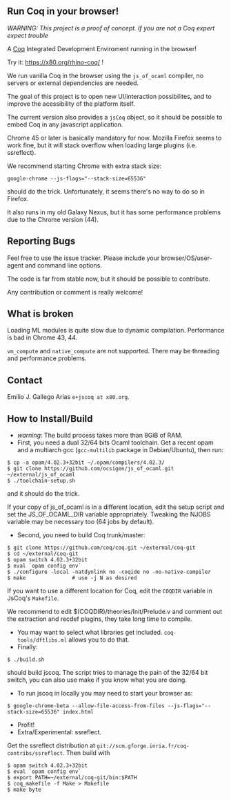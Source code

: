 Run Coq in your browser!
------------------------

*WARNING: This project is a proof of concept. If you are not a Coq
 expert expect trouble*

A [Coq](https://coq.inria.fr) Integrated Development Enviroment
running in the browser!

Try it: <https://x80.org/rhino-coq/> !

We run vanilla Coq in the browser using the `js_of_ocaml` compiler, no
servers or external dependencies are needed.

The goal of this project is to open new UI/interaction possibilites,
and to improve the acessibility of the platform itself.

The current version also provides a `jsCoq` object, so it should be
possible to embed Coq in any javascript application.

Chrome 45 or later is basically mandatory for now. Mozilla Firefox
seems to work fine, but it will stack overflow when loading large
plugins (i.e. ssreflect).

We recommend starting Chrome with extra stack size:

```
google-chrome --js-flags="--stack-size=65536"
```

should do the trick. Unfortunately, it seems there's no way to do so
in Firefox.

It also runs in my old Galaxy Nexus, but it has some performance
problems due to the Chrome version (44).

## Reporting Bugs ##

Feel free to use the issue tracker. Please include your
browser/OS/user-agent and command line options.

The code is far from stable now, but it should be possible to contribute.

Any contribution or comment is really welcome!

## What is broken ##

Loading ML modules is quite slow due to dynamic
compilation. Performance is bad in Chrome 43, 44.

`vm_compute` and `native_compute` are not supported. There may be
threading and performance problems.

## Contact ##

Emilio J. Gallego Arias `e+jscoq at x80.org`.

## How to Install/Build ##

* _warning_: The build process takes more than 8GiB of RAM.
* First, you need a dual 32/64 bits Ocaml toolchain. Get a
  recent opam and a multiarch gcc (`gcc-multilib` package in
  Debian/Ubuntu), then run:
````
$ cp -a opam/4.02.3+32bit ~/.opam/compilers/4.02.3/
$ git clone https://github.com/ocsigen/js_of_ocaml.git ~/external/js_of_ocaml
$ ./toolchain-setup.sh
````
  and it should do the trick.

  If your copy of js_of_ocaml is in a different location, edit the setup
  script and set the JS_OF_OCAML_DIR variable appropriately. Tweaking the NJOBS
  variable may be necessary too (64 jobs by default).
* Second, you need to build Coq trunk/master:
````
$ git clone https://github.com/coq/coq.git ~/external/coq-git
$ cd ~/external/coq-git
$ opam switch 4.02.3+32bit
$ eval `opam config env`
$ ./configure -local -natdynlink no -coqide no -no-native-compiler
$ make               # use -j N as desired
````
  If you want to use a different location for Coq, edit the `COQDIR` variable in JsCoq's `Makefile`.

  We recommend to edit $(COQDIR)/theories/Init/Prelude.v and comment
  out the extraction and recdef plugins, they take long time to
  compile.
* You may want to select what libraries get
  included. `coq-tools/dftlibs.ml` allows you to do that.
* Finally:
````
$ ./build.sh
````
  should build jscoq. The script tries to manage the pain of the 32/64
  bit switch, you can also use make if you know what you are doing.
* To run jscoq in locally you may need to start your browser as:
````
$ google-chrome-beta --allow-file-access-from-files --js-flags="--stack-size=65536" index.html
````
* Profit!
* Extra/Experimental: ssreflect.

Get the ssreflect distribution at `git://scm.gforge.inria.fr/coq-contribs/ssreflect`. Then build with
```
$ opam switch 4.02.3+32bit
$ eval `opam config env`
$ export PATH=~/external/coq-git/bin:$PATH
$ coq_makefile -f Make > Makefile
$ make byte
```
